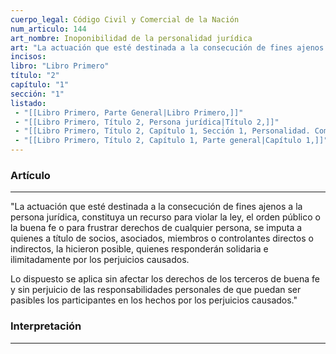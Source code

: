 ```yaml
---
cuerpo_legal: Código Civil y Comercial de la Nación
num_articulo: 144
art_nombre: Inoponibilidad de la personalidad jurídica
art: "La actuación que esté destinada a la consecución de fines ajenos a la persona jurídica, constituya un recurso para violar la ley, el orden público o la buena fe o para frustrar derechos de cualquier persona, se imputa a quienes a título de socios, asociados, miembros o controlantes directos o indirectos, la hicieron posible, quienes responderán solidaria e ilimitadamente por los perjuicios causados.  Lo dispuesto se aplica sin afectar los derechos de los terceros de buena fe y sin perjuicio de las responsabilidades personales de que puedan ser pasibles los participantes en los hechos por los perjuicios causados."
incisos: 
libro: "Libro Primero"
título: "2"
capítulo: "1"
sección: "1"
listado:
 - "[[Libro Primero, Parte General|Libro Primero,]]"
 - "[[Libro Primero, Título 2, Persona jurídica|Título 2,]]"
 - "[[Libro Primero, Título 2, Capítulo 1, Sección 1, Personalidad. Composición|Sección 1,]]"
 - "[[Libro Primero, Título 2, Capítulo 1, Parte general|Capítulo 1,]]"
---
```

### Artículo
---
"La actuación que esté destinada a la consecución de fines ajenos a la persona jurídica, constituya un recurso para violar la ley, el orden público o la buena fe o para frustrar derechos de cualquier persona, se imputa a quienes a título de socios, asociados, miembros o controlantes directos o indirectos, la hicieron posible, quienes responderán solidaria e ilimitadamente por los perjuicios causados.  

Lo dispuesto se aplica sin afectar los derechos de los terceros de buena fe y sin perjuicio de las responsabilidades personales de que puedan ser pasibles los participantes en los hechos por los perjuicios causados."


### Interpretación
---
